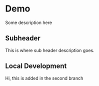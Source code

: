 # Demo

Some description here

## Subheader

This is where sub header description goes.

## Local Development 
Hi, this is added in the second branch
